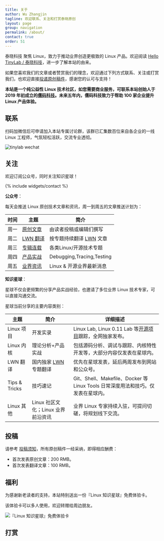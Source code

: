 ```yaml
---
title: 关于
author: Wu Zhangjin
tagline: 欢迎联系、关注和打赏泰晓原创
layout: page
group: navigation
permalink: /about/
contact: true
order: 51
---
```


泰晓科技 聚焦 Linux，致力于推动业界创造更极致的 Linux 产品。欢迎阅读 [Hello TinyLab / 泰晓科技](/hello-tinylab)，进一步了解本站的由来。

如果您喜欢我们的文章或者赞赏我们的理念，欢迎通过下列方式联系、关注或打赏我们，也欢迎直接[投递原创稿件](/post)，感谢您的认可与支持！

**本站是一个纯公益性 Linux 技术社区，如您需要商业服务，可联系本站创始人于 2019 年初成立的[儒码科技](http://tinylab.org/ruma.tech)。未来五年内，儒码科技致力于帮助 100 家企业提升 Linux 产品体验。**

## 联系

扫码加微信后可申请加入本站专属讨论群，该群已汇集数百位来自各企业的一线 Linux 工程师，气氛轻松活跃，交流专业透彻。

![tinylab wechat](/images/wechat/tinylab.jpg)

## 关注

欢迎订阅公众号，同时关注知识星球！

{% include widgets/contact %}

**公众号**：

每天会推送 Linux 原创技术文章和资讯，周一到周五的文章推送计划为：

| 时间 | 主题                  | 简介
|------|-----------------------|-----------------------
| 周一 | [原创文章](/archive)  | 由读者投稿或编辑们撰写
| 周二 | [LWN 翻译](/lwn)      | 按专题持续翻译 [LWN](http://lwn.net) 文章
| 周三 | [专辑连载](/albums)   | 各类Linux/开源技术专题
| 周四 | [产品实战](/albums#Debugging+Tracing) | Debugging,Tracing,Testing
| 周五 | [业界资讯](/news)     | Linux & 开源业界最新消息

**知识星球**：

星球不仅会更频繁的分享产品实战经验，也邀请了多位业界 Linux 技术专家，可以直接沟通交流。

星球当前分享的主要内容类别：

| 主题       | 简介              | 详细描述
|------------|-------------------|-----------------------------------------------
| Linux 项目 | 开发实录          | Linux Lab, Linux 0.11 Lab 等[开源项目](/projects)跟踪，全网独家发布。
| Linux 内核 | 理论分析+产品实战 | 包括源码分析、调试与跟踪、内核特性开发等，大部分内容仅发表在星球内。
| LWN   翻译 | 国内独家 [LWN](http://lwn.net) 专题翻译 | 优先在星球发表，延后两周发布到网站和公众号。
| Tips & Tricks | 技巧速记    | Git、Shell、Makefile、Docker 等 Linux Tools 日常深度用法和技巧。仅发表在星球内。
| Linux 其他    | Linux 社区文化；Linux 业界前沿资讯 | 业界 Linux 专家持续入驻，可提问切磋，将规划线下交流。

## 投稿

请参考 [投稿须知](http://tinylab.org/post)，所有原创稿件一经采纳，即得相应酬费：

* 首次发表原创文章：200 RMB。
* 首次发表翻译文章：100 RMB。

## 福利

为感谢新老读者的支持，本站特别送出一份『Linux 知识星球』免费体验卡。

该体验卡可以多人使用，欢迎转赠给周边朋友。

![『Linux 知识星球』免费体验卡](http://tinylab.org/images/xingqiu/planet-free-card.jpg)

## 打赏

<!-- {% include widgets/sponsor %} -->
